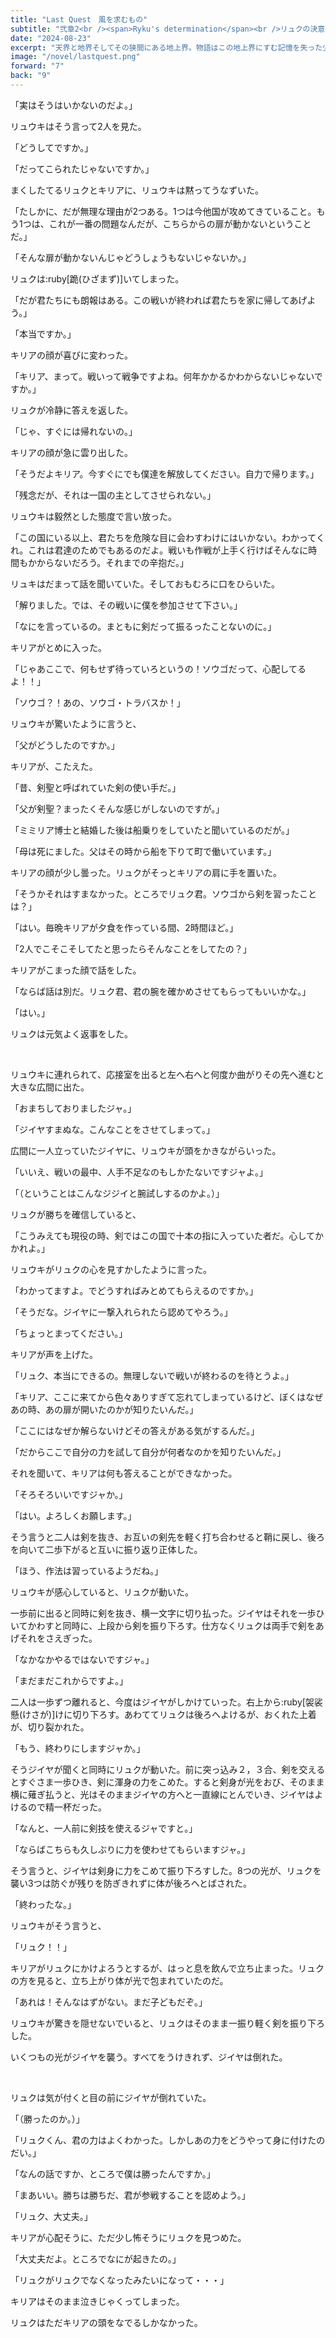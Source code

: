 ```yaml
---
title: "Last Quest　風を求むもの"
subtitle: "弐章2<br /><span>Ryku's determination</span><br />リュクの決意"
date: "2024-08-23"
excerpt: "天界と地界そしてその狭間にある地上界。物語はこの地上界にすむ記憶を失った少年リュクを中心に始まっていく。リュクの過去とは、その過去に関わる天界と地界の争いとは、そしてリュクの将来は。２０００年にも及ぶ世界を描いた異世界ファンタジーここに現る。"
image: "/novel/lastquest.png"
forward: "7"
back: "9"
---
```

「実はそうはいかないのだよ。」

リュウキはそう言って2人を見た。

「どうしてですか。」

「だってこられたじゃないですか。」

まくしたてるリュクとキリアに、リュウキは黙ってうなずいた。

「たしかに、だが無理な理由が2つある。1つは今他国が攻めてきていること。もう1つは、これが一番の問題なんだが、こちらからの扉が動かないということだ。」

「そんな扉が動かないんじゃどうしょうもないじゃないか。」

リュクは:ruby[跪(ひざまず)]いてしまった。

「だが君たちにも朗報はある。この戦いが終われば君たちを家に帰してあげよう。」

「本当ですか。」

キリアの顔が喜びに変わった。

「キリア、まって。戦いって戦争ですよね。何年かかるかわからないじゃないですか。」

リュクが冷静に答えを返した。

「じゃ、すぐには帰れないの。」

キリアの顔が急に雲り出した。

「そうだよキリア。今すぐにでも僕達を解放してください。自力で帰ります。」

「残念だが、それは一国の主としてさせられない。」

リュウキは毅然とした態度で言い放った。

「この国にいる以上、君たちを危険な目に会わすわけにはいかない。わかってくれ。これは君達のためでもあるのだよ。戦いも作戦が上手く行けばそんなに時間もかからないだろう。それまでの辛抱だ。」

リュキはだまって話を聞いていた。そしておもむろに口をひらいた。

「解りました。では、その戦いに僕を参加させて下さい。」

「なにを言っているの。まともに剣だって振るったことないのに。」

キリアがとめに入った。

「じゃあここで、何もせず待っていろというの！ソウゴだって、心配してるよ！！」

「ソウゴ？！あの、ソウゴ・トラバスか！」

リュウキが驚いたように言うと、

「父がどうしたのですか。」

キリアが、こたえた。

「昔、剣聖と呼ばれていた剣の使い手だ。」

「父が剣聖？まったくそんな感じがしないのですが。」

「ミミリア博士と結婚した後は船乗りをしていたと聞いているのだが。」

「母は死にました。父はその時から船を下りて町で働いています。」

キリアの顔が少し曇った。リュクがそっとキリアの肩に手を置いた。

「そうかそれはすまなかった。ところでリュク君。ソウゴから剣を習ったことは？」

「はい。毎晩キリアが夕食を作っている間、2時間ほど。」

「2人でこそこそしてたと思ったらそんなことをしてたの？」

キリアがこまった顔で話をした。

「ならば話は別だ。リュク君、君の腕を確かめさせてもらってもいいかな。」

「はい。」

リュクは元気よく返事をした。

<br />

リュウキに連れられて、応接室を出ると左へ右へと何度か曲がりその先へ進むと大きな広間に出た。

「おまちしておりましたジャ。」

「ジイヤすまぬな。こんなことをさせてしまって。」

広間に一人立っていたジイヤに、リュウキが頭をかきながらいった。

「いいえ、戦いの最中、人手不足なのもしかたないですジャよ。」

「（ということはこんなジジイと腕試しするのかよ。）」

リュクが勝ちを確信していると、

「こうみえても現役の時、剣ではこの国で十本の指に入っていた者だ。心してかかれよ。」

リュウキがリュクの心を見すかしたように言った。

「わかってますよ。でどうすればみとめてもらえるのですか。」

「そうだな。ジイヤに一撃入れられたら認めてやろう。」

「ちょっとまってください。」

キリアが声を上げた。

「リュク、本当にできるの。無理しないで戦いが終わるのを待とうよ。」

「キリア、ここに来てから色々ありすぎて忘れてしまっているけど、ぼくはなぜあの時、あの扉が開いたのかが知りたいんだ。」

「ここにはなぜか解らないけどその答えがある気がするんだ。」

「だからここで自分の力を試して自分が何者なのかを知りたいんだ。」

それを聞いて、キリアは何も答えることができなかった。

「そろそろいいですジャか。」

「はい。よろしくお願します。」

そう言うと二人は剣を抜き、お互いの剣先を軽く打ち合わせると鞘に戻し、後ろを向いて二歩下がると互いに振り返り正体した。

「ほう、作法は習っているようだね。」

リュウキが感心していると、リュクが動いた。

一歩前に出ると同時に剣を抜き、横一文字に切り払った。ジイヤはそれを一歩ひいてかわすと同時に、上段から剣を振り下ろす。仕方なくリュクは両手で剣をあげそれをさえぎった。

「なかなかやるではないですジャ。」

「まだまだこれからですよ。」

 二人は一歩ずつ離れると、今度はジイヤがしかけていった。右上から:ruby[袈裟懸(けさが)]けに切り下ろす。あわててリュクは後ろへよけるが、おくれた上着が、切り裂かれた。

「もう、終わりにしますジャか。」

そうジイヤが聞くと同時にリュクが動いた。前に突っ込み２，３合、剣を交えるとすぐさま一歩ひき、剣に渾身の力をこめた。すると剣身が光をおび、そのまま横に薙ぎ払うと、光はそのままジイヤの方へと一直線にとんでいき、ジイヤはよけるので精一杯だった。

「なんと、一人前に剣技を使えるジャですと。」

「ならばこちらも久しぶりに力を使わせてもらいますジャ。」

そう言うと、ジイヤは剣身に力をこめて振り下ろすした。8つの光が、リュクを襲い3つは防ぐが残りを防ぎきれずに体が後ろへとばされた。

「終わったな。」

リュウキがそう言うと、

「リュク！！」

キリアがリュクにかけよろうとするが、はっと息を飲んで立ち止まった。リュクの方を見ると、立ち上がり体が光で包まれていたのだ。

「あれは！そんなはずがない。まだ子どもだぞ。」

リュウキが驚きを隠せないでいると、リュクはそのまま一振り軽く剣を振り下ろした。

いくつもの光がジイヤを襲う。すべてをうけきれず、ジイヤは倒れた。

<br />

リュクは気が付くと目の前にジイヤが倒れていた。

「（勝ったのか。）」

「リュクくん、君の力はよくわかった。しかしあの力をどうやって身に付けたのだい。」

「なんの話ですか、ところで僕は勝ったんですか。」

「まあいい。勝ちは勝ちだ、君が参戦することを認めよう。」

「リュク、大丈夫。」

キリアが心配そうに、ただ少し怖そうにリュクを見つめた。

「大丈夫だよ。ところでなにが起きたの。」

「リュクがリュクでなくなったみたいになって・・・」

キリアはそのまま泣きじゃくってしまった。

リュクはただキリアの頭をなでるしかなかった。
